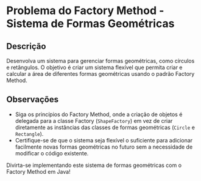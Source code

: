 # Problema do Factory Method - Sistema de Formas Geométricas

## Descrição

Desenvolva um sistema para gerenciar formas geométricas, como círculos e retângulos. O objetivo é criar um sistema flexível que permita criar e calcular a área de diferentes formas geométricas usando o padrão Factory Method.


## Observações

- Siga os princípios do Factory Method, onde a criação de objetos é delegada para a classe Factory (`ShapeFactory`) em vez de criar diretamente as instâncias das classes de formas geométricas (`Circle` e `Rectangle`).
- Certifique-se de que o sistema seja flexível o suficiente para adicionar facilmente novas formas geométricas no futuro sem a necessidade de modificar o código existente.

Divirta-se implementando este sistema de formas geométricas com o Factory Method em Java!
